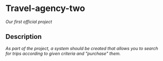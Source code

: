 # Travel-agency-two
*Our first official project*
## Description
*As part of the project, a system should be created that allows you to search for trips according to given criteria and "purchase" them.*
